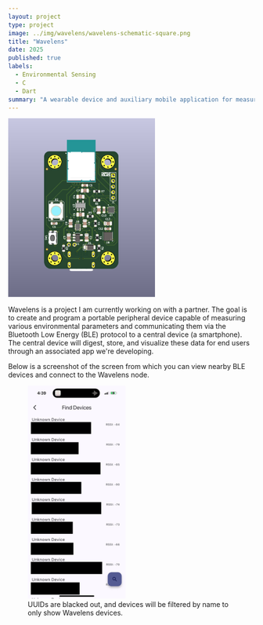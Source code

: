 ```yaml
---
layout: project
type: project
image: ../img/wavelens/wavelens-schematic-square.png
title: "Wavelens"
date: 2025
published: true
labels:
  - Environmental Sensing
  - C
  - Dart
summary: "A wearable device and auxiliary mobile application for measuring and reporting environmental dynamics."
---
```


<div class="text-center p-4">
  <img width="300px" src="../img/wavelens/wavelens-pcb-3d.png" class="img-thumbnail">
</div>

Wavelens is a project I am currently working on with a partner. The goal is to create and program a portable peripheral device capable of measuring various environmental parameters and communicating them via the Bluetooth Low Energy (BLE) protocol to a central device (a smartphone). The central device will digest, store, and visualize these data for end users through an associated app we're developing.

Below is a screenshot of the screen from which you can view nearby BLE devices and connect to the Wavelens node.

<figure>
  <img width="200px", src="../img/wavelens/wavelens-app-ble-scan-screen.jpeg" class="img-thumbnail">
  <figcaption>UUIDs are blacked out, and devices will be filtered by name to only show Wavelens devices.</figcaption>
</figure>
